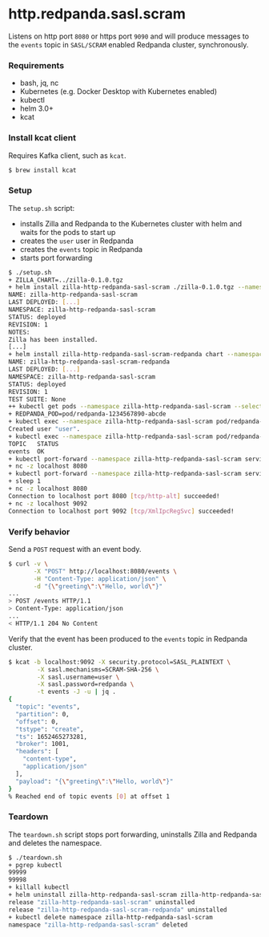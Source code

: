 # http.redpanda.sasl.scram

Listens on http port `8080` or https port `9090` and will produce messages to the `events` topic in `SASL/SCRAM`
enabled Redpanda cluster, synchronously.

### Requirements

- bash, jq, nc
- Kubernetes (e.g. Docker Desktop with Kubernetes enabled)
- kubectl
- helm 3.0+
- kcat

### Install kcat client

Requires Kafka client, such as `kcat`.

```bash
$ brew install kcat
```

### Setup

The `setup.sh` script:
- installs Zilla and Redpanda to the Kubernetes cluster with helm and waits for the pods to start up
- creates the `user` user in Redpanda
- creates the `events` topic in Redpanda
- starts port forwarding

```bash
$ ./setup.sh
+ ZILLA_CHART=../zilla-0.1.0.tgz
+ helm install zilla-http-redpanda-sasl-scram ./zilla-0.1.0.tgz --namespace zilla-http-redpanda-sasl-scram --create-namespace --wait [...]
NAME: zilla-http-redpanda-sasl-scram
LAST DEPLOYED: [...]
NAMESPACE: zilla-http-redpanda-sasl-scram
STATUS: deployed
REVISION: 1
NOTES:
Zilla has been installed.
[...]
+ helm install zilla-http-redpanda-sasl-scram-redpanda chart --namespace zilla-http-redpanda-sasl-scram --create-namespace --wait
NAME: zilla-http-redpanda-sasl-scram-redpanda
LAST DEPLOYED: [...]
NAMESPACE: zilla-http-redpanda-sasl-scram
STATUS: deployed
REVISION: 1
TEST SUITE: None
++ kubectl get pods --namespace zilla-http-redpanda-sasl-scram --selector app.kubernetes.io/instance=redpanda -o name
+ REDPANDA_POD=pod/redpanda-1234567890-abcde
+ kubectl exec --namespace zilla-http-redpanda-sasl-scram pod/redpanda-1234567890-abcde -- rpk acl user create user -p redpanda
Created user "user".
+ kubectl exec --namespace zilla-http-redpanda-sasl-scram pod/redpanda-1234567890-abcde -- rpk topic create events --user user --password redpanda --sasl-mechanism SCRAM-SHA-256
TOPIC   STATUS
events  OK
+ kubectl port-forward --namespace zilla-http-redpanda-sasl-scram service/zilla-http-redpanda-sasl-scram 8080 9090
+ nc -z localhost 8080
+ kubectl port-forward --namespace zilla-http-redpanda-sasl-scram service/redpanda 9092
+ sleep 1
+ nc -z localhost 8080
Connection to localhost port 8080 [tcp/http-alt] succeeded!
+ nc -z localhost 9092
Connection to localhost port 9092 [tcp/XmlIpcRegSvc] succeeded!
```

### Verify behavior
Send a `POST` request with an event body.
```bash
$ curl -v \
       -X "POST" http://localhost:8080/events \
       -H "Content-Type: application/json" \
       -d "{\"greeting\":\"Hello, world\"}"
...
> POST /events HTTP/1.1
> Content-Type: application/json
...
< HTTP/1.1 204 No Content
```
Verify that the event has been produced to the `events` topic in Redpanda cluster.
```bash
$ kcat -b localhost:9092 -X security.protocol=SASL_PLAINTEXT \
		-X sasl.mechanisms=SCRAM-SHA-256 \
		-X sasl.username=user \
		-X sasl.password=redpanda \
		-t events -J -u | jq .
{
  "topic": "events",
  "partition": 0,
  "offset": 0,
  "tstype": "create",
  "ts": 1652465273281,
  "broker": 1001,
  "headers": [
    "content-type",
    "application/json"
  ],
  "payload": "{\"greeting\":\"Hello, world\"}"
}
% Reached end of topic events [0] at offset 1
```

### Teardown

The `teardown.sh` script stops port forwarding, uninstalls Zilla and Redpanda and deletes the namespace.

```bash
$ ./teardown.sh
+ pgrep kubectl
99999
99998
+ killall kubectl
+ helm uninstall zilla-http-redpanda-sasl-scram zilla-http-redpanda-sasl-scram-redpanda --namespace zilla-http-redpanda-sasl-scram
release "zilla-http-redpanda-sasl-scram" uninstalled
release "zilla-http-redpanda-sasl-scram-redpanda" uninstalled
+ kubectl delete namespace zilla-http-redpanda-sasl-scram
namespace "zilla-http-redpanda-sasl-scram" deleted
```
